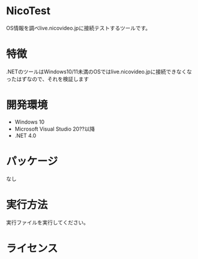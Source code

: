 # NicoTest

OS情報を調べlive.nicovideo.jpに接続テストするツールです。

# 特徴

.NETのツールはWindows10/11未満のOSではlive.nicovideo.jpに接続できなくなったはずなので、それを検証します

# 開発環境

- Windows 10  
- Microsoft Visual Studio 20??以降  
- .NET 4.0  

# パッケージ

なし  

# 実行方法

実行ファイルを実行してください。  

# ライセンス
